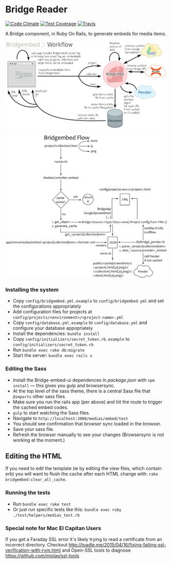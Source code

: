 Bridge Reader
=============

[![Code Climate](https://codeclimate.com/repos/549c8a48e30ba06537002021/badges/2e1f5ed3a05c045248dc/gpa.svg)](https://codeclimate.com/repos/549c8a48e30ba06537002021/feed)
[![Test Coverage](https://codeclimate.com/repos/549c8a48e30ba06537002021/badges/2e1f5ed3a05c045248dc/coverage.svg)](https://codeclimate.com/repos/549c8a48e30ba06537002021/feed)
[![Travis](https://travis-ci.org/meedan/bridge-reader.svg?branch=develop)](https://travis-ci.org/meedan/bridge-reader/)

A Bridge component, in Ruby On Rails, to generate embeds for media items.

![Workflow](doc/workflow.png?raw=true "Workflow")

![Code Flow](doc/codeflow.png?raw=true "Code Flow")

### Installing the system

* Copy `config/bridgembed.yml.example` to `config/bridgembed.yml` and set the configurations appropriately
* Add configuration files for projects at `config/projects/<environment>/<project-name>.yml`
* Copy `config/database.yml.example` to `config/database.yml` and configure your database appopriately
* Install the dependencies: `bundle install`
* Copy `config/initializers/secret_token.rb.example` to `config/initializers/secret_token.rb`
* Run `bundle exec rake db:migrate`
* Start the server: `bundle exec rails s`

### Editing the Sass

* Install the Bridge-embed-ui dependences in *package.json* with `npm install` — this gives you gulp and browsersync.
* At the top level of the sass theme, there is a central Sass file that `@imports` other sass files.
* Make sure you run the rails app (per above) and hit the route to trigger the cached embed codes.
* `gulp` to start watching the Sass files.
* Navigate to `http://localhost:3000/medias/embed/test`
* You should see confirmation that browser sync loaded in the browser.
* Save your sass file.
* Refresh the browser manually to see your changes (Browsersync is not working at the moment.)

## Editing the HTML

If you need to edit the template (ie by editing the view files, which contain erb) you will want to flush the cache after each HTML change with: `rake bridgembed:clear_all_cache`.

### Running the tests

* Run `bundle exec rake test`
* Or just run specific tests like this: `bundle exec ruby ./test/helpers/medias_test.rb`

### Special note for Mac El Capitan Users

If you get a Faraday SSL error it's likely trying to read a certificate from an incorrect directory. Checkout http://toadle.me/2015/04/16/fixing-failing-ssl-verification-with-rvm.html and Open-SSL tools to diagnose
https://github.com/mislav/ssl-tools
